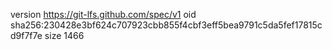 version https://git-lfs.github.com/spec/v1
oid sha256:230428e3bf624c707923cbb855f4cbf3eff5bea9791c5da5fef17815cd9f7f7e
size 1466
